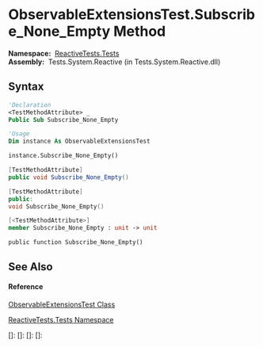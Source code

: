 # ObservableExtensionsTest.Subscribe\_None\_Empty Method

**Namespace:**  [ReactiveTests.Tests](ReactiveTests.Tests\ReactiveTests.Tests.md)  
**Assembly:**  Tests.System.Reactive (in Tests.System.Reactive.dll)

## Syntax

```vb
'Declaration
<TestMethodAttribute> _
Public Sub Subscribe_None_Empty
```

```vb
'Usage
Dim instance As ObservableExtensionsTest

instance.Subscribe_None_Empty()
```

```csharp
[TestMethodAttribute]
public void Subscribe_None_Empty()
```

```c++
[TestMethodAttribute]
public:
void Subscribe_None_Empty()
```

```fsharp
[<TestMethodAttribute>]
member Subscribe_None_Empty : unit -> unit 
```

```jscript
public function Subscribe_None_Empty()
```

## See Also

#### Reference

[ObservableExtensionsTest Class](ObservableExtensionsTest\ObservableExtensionsTest.md)

[ReactiveTests.Tests Namespace](ReactiveTests.Tests\ReactiveTests.Tests.md)

[]: 
[]: 
[]: 
[]: 
